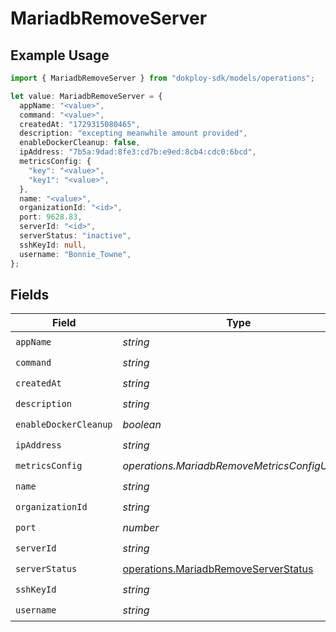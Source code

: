 # MariadbRemoveServer

## Example Usage

```typescript
import { MariadbRemoveServer } from "dokploy-sdk/models/operations";

let value: MariadbRemoveServer = {
  appName: "<value>",
  command: "<value>",
  createdAt: "1729315080465",
  description: "excepting meanwhile amount provided",
  enableDockerCleanup: false,
  ipAddress: "7b5a:9dad:8fe3:cd7b:e9ed:8cb4:cdc0:6bcd",
  metricsConfig: {
    "key": "<value>",
    "key1": "<value>",
  },
  name: "<value>",
  organizationId: "<id>",
  port: 9628.83,
  serverId: "<id>",
  serverStatus: "inactive",
  sshKeyId: null,
  username: "Bonnie_Towne",
};
```

## Fields

| Field                                                                                        | Type                                                                                         | Required                                                                                     | Description                                                                                  |
| -------------------------------------------------------------------------------------------- | -------------------------------------------------------------------------------------------- | -------------------------------------------------------------------------------------------- | -------------------------------------------------------------------------------------------- |
| `appName`                                                                                    | *string*                                                                                     | :heavy_check_mark:                                                                           | N/A                                                                                          |
| `command`                                                                                    | *string*                                                                                     | :heavy_check_mark:                                                                           | N/A                                                                                          |
| `createdAt`                                                                                  | *string*                                                                                     | :heavy_check_mark:                                                                           | N/A                                                                                          |
| `description`                                                                                | *string*                                                                                     | :heavy_check_mark:                                                                           | N/A                                                                                          |
| `enableDockerCleanup`                                                                        | *boolean*                                                                                    | :heavy_check_mark:                                                                           | N/A                                                                                          |
| `ipAddress`                                                                                  | *string*                                                                                     | :heavy_check_mark:                                                                           | N/A                                                                                          |
| `metricsConfig`                                                                              | *operations.MariadbRemoveMetricsConfigUnion2*                                                | :heavy_check_mark:                                                                           | N/A                                                                                          |
| `name`                                                                                       | *string*                                                                                     | :heavy_check_mark:                                                                           | N/A                                                                                          |
| `organizationId`                                                                             | *string*                                                                                     | :heavy_check_mark:                                                                           | N/A                                                                                          |
| `port`                                                                                       | *number*                                                                                     | :heavy_check_mark:                                                                           | N/A                                                                                          |
| `serverId`                                                                                   | *string*                                                                                     | :heavy_check_mark:                                                                           | N/A                                                                                          |
| `serverStatus`                                                                               | [operations.MariadbRemoveServerStatus](../../models/operations/mariadbremoveserverstatus.md) | :heavy_check_mark:                                                                           | N/A                                                                                          |
| `sshKeyId`                                                                                   | *string*                                                                                     | :heavy_check_mark:                                                                           | N/A                                                                                          |
| `username`                                                                                   | *string*                                                                                     | :heavy_check_mark:                                                                           | N/A                                                                                          |